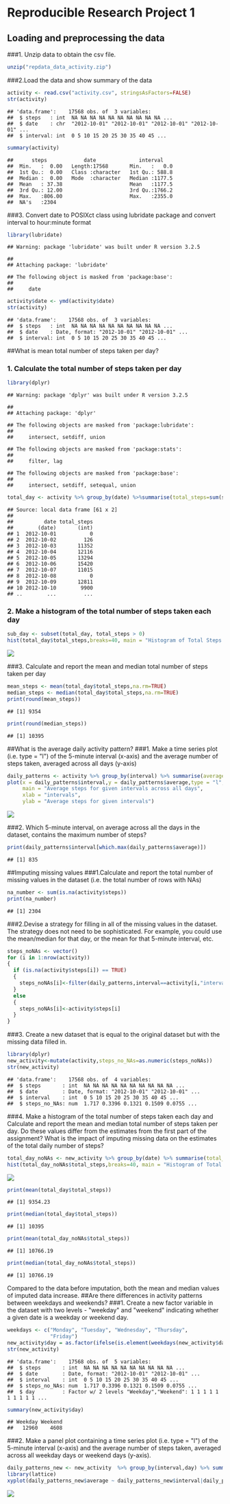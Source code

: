 # Reproducible Research Project 1



## Loading and preprocessing the data

###1. Unzip data to obtain the csv file.

```r
unzip("repdata_data_activity.zip")
```

###2.Load the data and show summary of the data

```r
activity <- read.csv("activity.csv", stringsAsFactors=FALSE)
str(activity)
```

```
## 'data.frame':	17568 obs. of  3 variables:
##  $ steps   : int  NA NA NA NA NA NA NA NA NA NA ...
##  $ date    : chr  "2012-10-01" "2012-10-01" "2012-10-01" "2012-10-01" ...
##  $ interval: int  0 5 10 15 20 25 30 35 40 45 ...
```

```r
summary(activity)
```

```
##      steps            date              interval     
##  Min.   :  0.00   Length:17568       Min.   :   0.0  
##  1st Qu.:  0.00   Class :character   1st Qu.: 588.8  
##  Median :  0.00   Mode  :character   Median :1177.5  
##  Mean   : 37.38                      Mean   :1177.5  
##  3rd Qu.: 12.00                      3rd Qu.:1766.2  
##  Max.   :806.00                      Max.   :2355.0  
##  NA's   :2304
```
###3. Convert date to POSIXct class using lubridate package and convert interval to hour:minute format

```r
library(lubridate)
```

```
## Warning: package 'lubridate' was built under R version 3.2.5
```

```
## 
## Attaching package: 'lubridate'
```

```
## The following object is masked from 'package:base':
## 
##     date
```

```r
activity$date <- ymd(activity$date)
str(activity)
```

```
## 'data.frame':	17568 obs. of  3 variables:
##  $ steps   : int  NA NA NA NA NA NA NA NA NA NA ...
##  $ date    : Date, format: "2012-10-01" "2012-10-01" ...
##  $ interval: int  0 5 10 15 20 25 30 35 40 45 ...
```
##What is mean total number of steps taken per day?
### 1. Calculate the total number of steps taken per day

```r
library(dplyr)
```

```
## Warning: package 'dplyr' was built under R version 3.2.5
```

```
## 
## Attaching package: 'dplyr'
```

```
## The following objects are masked from 'package:lubridate':
## 
##     intersect, setdiff, union
```

```
## The following objects are masked from 'package:stats':
## 
##     filter, lag
```

```
## The following objects are masked from 'package:base':
## 
##     intersect, setdiff, setequal, union
```

```r
total_day <- activity %>% group_by(date) %>%summarise(total_steps=sum(steps,na.rm=TRUE)) %>% print
```

```
## Source: local data frame [61 x 2]
## 
##          date total_steps
##        (date)       (int)
## 1  2012-10-01           0
## 2  2012-10-02         126
## 3  2012-10-03       11352
## 4  2012-10-04       12116
## 5  2012-10-05       13294
## 6  2012-10-06       15420
## 7  2012-10-07       11015
## 8  2012-10-08           0
## 9  2012-10-09       12811
## 10 2012-10-10        9900
## ..        ...         ...
```
### 2. Make a histogram of the total number of steps taken each day

```r
sub_day <- subset(total_day, total_steps > 0)
hist(total_day$total_steps,breaks=40, main = "Histogram of Total Steps per Day", xlab = "Total steps per day")
```

![](PA1_template_files/figure-html/unnamed-chunk-5-1.png)<!-- -->

###3. Calculate and report the mean and median total number of steps taken per day

```r
mean_steps <- mean(total_day$total_steps,na.rm=TRUE)
median_steps <- median(total_day$total_steps,na.rm=TRUE)
print(round(mean_steps))
```

```
## [1] 9354
```

```r
print(round(median_steps))
```

```
## [1] 10395
```
##What is the average daily activity pattern?
###1. Make a time series plot (i.e. type = "l") of the 5-minute interval (x-axis) and the average number of steps taken, averaged across all days (y-axis)

```r
daily_patterns <- activity %>% group_by(interval) %>% summarise(average=mean(steps,na.rm=TRUE))
plot(x = daily_patterns$interval,y = daily_patterns$average,type = "l",
     main = "Average steps for given intervals across all days",
     xlab = "intervals",
     ylab = "Average steps for given intervals")
```

![](PA1_template_files/figure-html/unnamed-chunk-7-1.png)<!-- -->

###2. Which 5-minute interval, on average across all the days in the dataset, contains the maximum number of steps?

```r
print(daily_patterns$interval[which.max(daily_patterns$average)])
```

```
## [1] 835
```
##Imputing missing values
###1.Calculate and report the total number of missing values in the dataset (i.e. the total number of rows with NAs)

```r
na_number <- sum(is.na(activity$steps))
print(na_number)
```

```
## [1] 2304
```
###2.Devise a strategy for filling in all of the missing values in the dataset. The strategy does not need to be sophisticated. For example, you could use the mean/median for that day, or the mean for that 5-minute interval, etc.


```r
steps_noNAs <- vector()
for (i in 1:nrow(activity))
{
  if (is.na(activity$steps[i]) == TRUE)
  {
    steps_noNAs[i]<-filter(daily_patterns,interval==activity[i,"interval"]) %>% select(average)
  }
  else
  {
    steps_noNAs[i]<-activity$steps[i]
  }
}
```
###3. Create a new dataset that is equal to the original dataset but with the missing data filled in.

```r
library(dplyr)
new_activity<-mutate(activity,steps_no_NAs=as.numeric(steps_noNAs))
str(new_activity)
```

```
## 'data.frame':	17568 obs. of  4 variables:
##  $ steps       : int  NA NA NA NA NA NA NA NA NA NA ...
##  $ date        : Date, format: "2012-10-01" "2012-10-01" ...
##  $ interval    : int  0 5 10 15 20 25 30 35 40 45 ...
##  $ steps_no_NAs: num  1.717 0.3396 0.1321 0.1509 0.0755 ...
```
###4. Make a histogram of the total number of steps taken each day and Calculate and report the mean and median total number of steps taken per day. Do these values differ from the estimates from the first part of the assignment? What is the impact of imputing missing data on the estimates of the total daily number of steps?

```r
total_day_noNAs <- new_activity %>% group_by(date) %>% summarise(total_steps=sum(steps_no_NAs))
hist(total_day_noNAs$total_steps,breaks=40, main = "Histogram of Total Steps per Day after inputation", xlab = "Total steps per day")
```

![](PA1_template_files/figure-html/unnamed-chunk-12-1.png)<!-- -->

```r
print(mean(total_day$total_steps))
```

```
## [1] 9354.23
```

```r
print(median(total_day$total_steps))
```

```
## [1] 10395
```

```r
print(mean(total_day_noNAs$total_steps))
```

```
## [1] 10766.19
```

```r
print(median(total_day_noNAs$total_steps))
```

```
## [1] 10766.19
```
Compared to the data before imputation, both the mean and median values of imputed data increase.
##Are there differences in activity patterns between weekdays and weekends?
###1. Create a new factor variable in the dataset with two levels - "weekday" and "weekend" indicating whether a given date is a weekday or weekend day.

```r
weekdays <- c("Monday", "Tuesday", "Wednesday", "Thursday", 
              "Friday")
new_activity$day = as.factor(ifelse(is.element(weekdays(new_activity$date),weekdays), "Weekday", "Weekend"))
str(new_activity)
```

```
## 'data.frame':	17568 obs. of  5 variables:
##  $ steps       : int  NA NA NA NA NA NA NA NA NA NA ...
##  $ date        : Date, format: "2012-10-01" "2012-10-01" ...
##  $ interval    : int  0 5 10 15 20 25 30 35 40 45 ...
##  $ steps_no_NAs: num  1.717 0.3396 0.1321 0.1509 0.0755 ...
##  $ day         : Factor w/ 2 levels "Weekday","Weekend": 1 1 1 1 1 1 1 1 1 1 ...
```

```r
summary(new_activity$day)
```

```
## Weekday Weekend 
##   12960    4608
```
###2. Make a panel plot containing a time series plot (i.e. type = "l") of the 5-minute interval (x-axis) and the average number of steps taken, averaged across all weekday days or weekend days (y-axis). 

```r
daily_patterns_new <- new_activity  %>% group_by(interval,day) %>% summarise(average=mean(steps_no_NAs))
library(lattice)
xyplot(daily_patterns_new$average ~ daily_patterns_new$interval|daily_patterns_new$day, main="Average Steps per Day by Interval",xlab="Interval", ylab="Steps",layout=c(1,2), type="l")
```

![](PA1_template_files/figure-html/unnamed-chunk-14-1.png)<!-- -->


